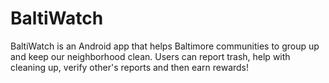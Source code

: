 # BaltiWatch
BaltiWatch is an Android app that helps Baltimore communities to group up and keep our neighborhood clean. Users can report trash, help with cleaning up, verify other's reports and then earn rewards!
